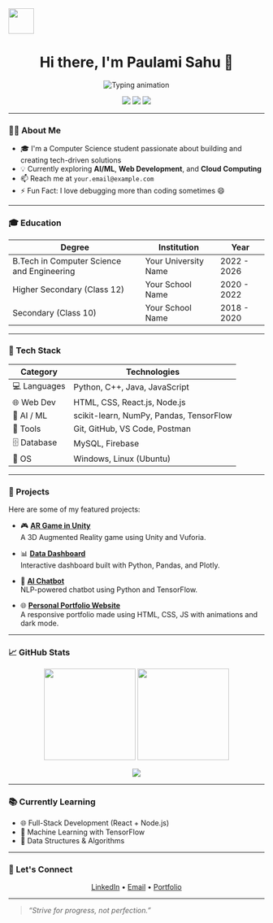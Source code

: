 <!-- Profile README for CSE Student with Banner -->

<!-- 🔷 Banner -->
<a href="https://www.instagram.com/thepiyushmalhotra/">
  <img height="50" src="https://user-images.githubusercontent.com/46517096/166974368-9798f39f-1f46-499c-b14e-81f0a3f83a06.png"/>
</a>

<h1 align="center">Hi there, I'm Paulami Sahu 👋</h1>

<p align="center">
  <img src="https://readme-typing-svg.herokuapp.com?font=Fira+Code&size=25&duration=2000&pause=1000&color=ffffff&center=true&vCenter=true&multiline=true&width=435&lines=Computer+Science+Student;Aspiring+Software+Engineer;AI-ML+Enthusiast;Lifelong+Learner" alt="Typing animation" />
</p>

<p align="center">
  <a href="https://www.linkedin.com/in/your-linkedin/"><img src="https://img.shields.io/badge/-LinkedIn-0A66C2?style=for-the-badge&logo=linkedin&logoColor=white"/></a>
  <a href="mailto:your.email@example.com"><img src="https://img.shields.io/badge/-Gmail-D14836?style=for-the-badge&logo=gmail&logoColor=white"/></a>
  <a href="https://your-portfolio-link.com"><img src="https://img.shields.io/badge/-Portfolio-000000?style=for-the-badge&logo=github&logoColor=white"/></a>
</p>

---

### 👩‍💻 About Me

- 🎓 I'm a Computer Science student passionate about building and creating tech-driven solutions
- 💡 Currently exploring **AI/ML**, **Web Development**, and **Cloud Computing**
- 📫 Reach me at `your.email@example.com`
- ⚡ Fun Fact: I love debugging more than coding sometimes 😄

---

### 🎓 Education

| Degree | Institution | Year |
|--------|-------------|------|
| B.Tech in Computer Science and Engineering | Your University Name | 2022 - 2026 |
| Higher Secondary (Class 12) | Your School Name | 2020 - 2022 |
| Secondary (Class 10) | Your School Name | 2018 - 2020 |

---

### 🧰 Tech Stack

| Category     | Technologies |
| ------------ | ------------ |
| 💻 Languages | Python, C++, Java, JavaScript |
| 🌐 Web Dev   | HTML, CSS, React.js, Node.js |
| 🤖 AI / ML   | scikit-learn, NumPy, Pandas, TensorFlow |
| 🧰 Tools     | Git, GitHub, VS Code, Postman |
| 🗄️ Database | MySQL, Firebase |
| 🐧 OS        | Windows, Linux (Ubuntu) |

---

### 🚀 Projects

Here are some of my featured projects:

- 🎮 **[AR Game in Unity](https://github.com/yourusername/ar-unity-game)**  
  A 3D Augmented Reality game using Unity and Vuforia.

- 📊 **[Data Dashboard](https://github.com/yourusername/data-dashboard)**  
  Interactive dashboard built with Python, Pandas, and Plotly.

- 💬 **[AI Chatbot](https://github.com/yourusername/ai-chatbot)**  
  NLP-powered chatbot using Python and TensorFlow.

- 🌐 **[Personal Portfolio Website](https://your-portfolio-link.com)**  
  A responsive portfolio made using HTML, CSS, JS with animations and dark mode.

---

### 📈 GitHub Stats

<p align="center">
  <img src="https://github-readme-stats.vercel.app/api?username=yourusername&show_icons=true&theme=tokyonight&hide_border=true" height="180px"/>
  <img src="https://github-readme-streak-stats.herokuapp.com?user=yourusername&theme=tokyonight&hide_border=true" height="180px"/>
</p>

<p align="center">
  <img src="https://github-readme-stats.vercel.app/api/top-langs/?username=yourusername&layout=compact&theme=tokyonight&hide_border=true" />
</p>

---

### 📚 Currently Learning

- 🌐 Full-Stack Development (React + Node.js)
- 🤖 Machine Learning with TensorFlow
- 🧩 Data Structures & Algorithms

---

### 🤝 Let's Connect

<p align="center">
  <a href="https://www.linkedin.com/in/your-linkedin/">LinkedIn</a> • 
  <a href="mailto:your.email@example.com">Email</a> • 
  <a href="https://your-portfolio-link.com">Portfolio</a>
</p>

---

> _“Strive for progress, not perfection.”_

